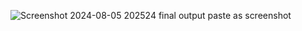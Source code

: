 ![Screenshot 2024-08-05 202524](https://github.com/user-attachments/assets/d6fc4f62-b7ed-4d74-89d8-970b5dec2294)
final output paste as screenshot
